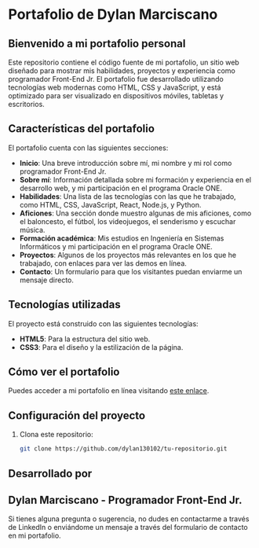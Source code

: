 # Portafolio de Dylan Marciscano

## Bienvenido a mi portafolio personal

Este repositorio contiene el código fuente de mi portafolio, un sitio web diseñado para mostrar mis habilidades, proyectos y experiencia como programador Front-End Jr. El portafolio fue desarrollado utilizando tecnologías web modernas como HTML, CSS y JavaScript, y está optimizado para ser visualizado en dispositivos móviles, tabletas y escritorios.

## Características del portafolio

El portafolio cuenta con las siguientes secciones:

- **Inicio**: Una breve introducción sobre mí, mi nombre y mi rol como programador Front-End Jr.
- **Sobre mí**: Información detallada sobre mi formación y experiencia en el desarrollo web, y mi participación en el programa Oracle ONE.
- **Habilidades**: Una lista de las tecnologías con las que he trabajado, como HTML, CSS, JavaScript, React, Node.js, y Python.
- **Aficiones**: Una sección donde muestro algunas de mis aficiones, como el baloncesto, el fútbol, los videojuegos, el senderismo y escuchar música.
- **Formación académica**: Mis estudios en Ingeniería en Sistemas Informáticos y mi participación en el programa Oracle ONE.
- **Proyectos**: Algunos de los proyectos más relevantes en los que he trabajado, con enlaces para ver las demos en línea.
- **Contacto**: Un formulario para que los visitantes puedan enviarme un mensaje directo.

## Tecnologías utilizadas

El proyecto está construido con las siguientes tecnologías:

- **HTML5**: Para la estructura del sitio web.
- **CSS3**: Para el diseño y la estilización de la página.

## Cómo ver el portafolio

Puedes acceder a mi portafolio en línea visitando [este enlace](https://portafolio-proyectos-rho.vercel.app/).

## Configuración del proyecto

1. Clona este repositorio:
   ```bash
   git clone https://github.com/dylan130102/tu-repositorio.git

## Desarrollado por
## Dylan Marciscano - Programador Front-End Jr.

Si tienes alguna pregunta o sugerencia, no dudes en contactarme a través de LinkedIn o enviándome un mensaje a través del formulario de contacto en mi portafolio.




